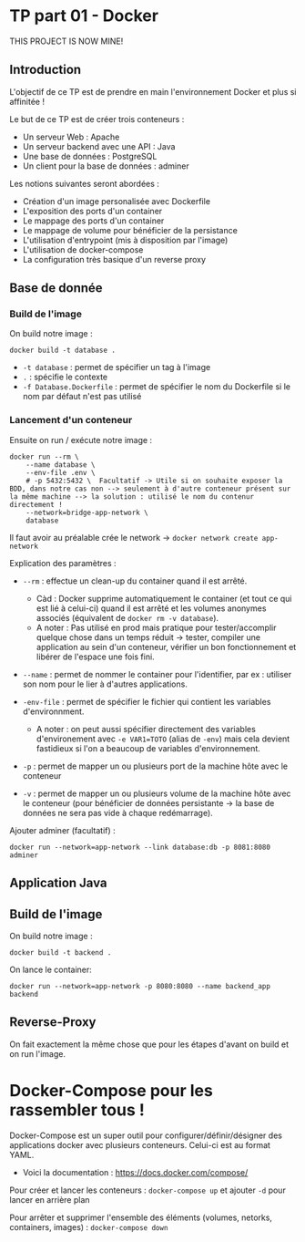 # TP part 01 - Docker

THIS PROJECT IS NOW MINE!

## Introduction
L'objectif de ce TP est de prendre en main l'environnement Docker et plus si affinitée !

Le but de ce TP est de créer trois conteneurs :

- Un serveur Web : Apache
- Un serveur backend avec une API : Java
- Une base de données : PostgreSQL
- Un client pour la base de données : adminer


Les notions suivantes seront abordées : 

- Création d'un image personalisée avec Dockerfile
- L'exposition des ports d'un container
- Le mappage des ports d'un container
- Le mappage de volume pour bénéficier de la persistance
- L'utilisation d'entrypoint (mis à disposition par l'image)
- L'utilisation de docker-compose
- La configuration très basique d'un reverse proxy

## Base de donnée 

### Build de l'image

On build notre image :

```docker
docker build -t database .
```

* ```-t database``` : permet de spécifier un tag à l'image 
* ```.``` : spécifie le contexte
* ```-f Database.Dockerfile``` : permet de spécifier le nom du Dockerfile si le nom par défaut n'est pas utilisé

### Lancement d'un conteneur

Ensuite on run / exécute notre image :

```docker
docker run --rm \
    --name database \
    --env-file .env \
    # -p 5432:5432 \  Facultatif -> Utile si on souhaite exposer la BDD, dans notre cas non --> seulement à d'autre conteneur présent sur la même machine --> la solution : utilisé le nom du contenur directement !
    --network=bridge-app-network \ 
    database
```
Il faut avoir au préalable crée le network -> ```docker network create app-network```

Explication des paramètres :
* ```--rm``` : effectue un clean-up du container quand il est arrêté.
  * Càd : Docker supprime automatiquement le container (et tout ce qui est lié à celui-ci) quand il est arrêté et les volumes anonymes associés (équivalent de ```docker rm -v database```).
  * A noter : Pas utilisé en prod mais pratique pour tester/accomplir quelque chose dans un temps réduit -> tester, compiler une application au sein d'un conteneur, vérifier un bon fonctionnement et libérer de l'espace une fois fini.
  
* ```--name``` : permet de nommer le container pour l'identifier, par ex : utiliser son nom pour le lier à d'autres applications.
* ```-env-file``` : permet de spécifier le fichier qui contient les variables d'environnment.
  * A noter : on peut aussi spécifier directement des variables d'environement avec ```-e VAR1=TOTO``` (alias de ```-env```) mais cela devient fastidieux si l'on a beaucoup de variables d'environnement.
* ```-p``` : permet de mapper un ou plusieurs port de la machine hôte avec le conteneur
* ```-v``` : permet de mapper un ou plusieurs volume de la machine hôte avec le conteneur (pour bénéficier de données persistante -> la base de données ne sera pas vide à chaque redémarrage).


Ajouter adminer (facultatif) : 
```
docker run --network=app-network --link database:db -p 8081:8080 adminer
```
## Application Java

## Build de l'image

On build notre image :

```docker
docker build -t backend .
```
On lance le container:
```
docker run --network=app-network -p 8080:8080 --name backend_app backend
```

## Reverse-Proxy

On fait exactement la même chose que pour les étapes d'avant on build et on run l'image.

# Docker-Compose pour les rassembler tous !

Docker-Compose est un super outil pour configurer/définir/désigner des applications docker avec plusieurs conteneurs.
Celui-ci est au format YAML.

* Voici la documentation : https://docs.docker.com/compose/

Pour créer et lancer les conteneurs : ```docker-compose up``` et ajouter ```-d``` pour lancer en arrière plan

Pour arrêter et supprimer l'ensemble des éléments (volumes, netorks, containers, images) : ```docker-compose down```


